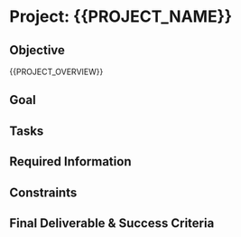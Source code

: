 # Project: {{PROJECT_NAME}}

## Objective

{{PROJECT_OVERVIEW}}

## Goal

## Tasks

## Required Information

## Constraints

## Final Deliverable & Success Criteria
